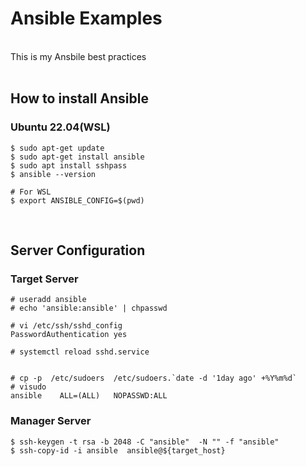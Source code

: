 # Ansible Examples

<br>
This is my Ansbile best practices
<br>
<br>


## How to install Ansible
### Ubuntu 22.04(WSL)

```
$ sudo apt-get update
$ sudo apt-get install ansible
$ sudo apt install sshpass
$ ansible --version

# For WSL
$ export ANSIBLE_CONFIG=$(pwd)
```

<br>

## Server Configuration

### Target Server

```
# useradd ansible
# echo 'ansible:ansible' | chpasswd

# vi /etc/ssh/sshd_config
PasswordAuthentication yes

# systemctl reload sshd.service


# cp -p  /etc/sudoers  /etc/sudoers.`date -d '1day ago' +%Y%m%d`
# visudo
ansible    ALL=(ALL)   NOPASSWD:ALL
```


### Manager Server

```
$ ssh-keygen -t rsa -b 2048 -C "ansible"  -N "" -f "ansible"
$ ssh-copy-id -i ansible  ansible@${target_host}
```

